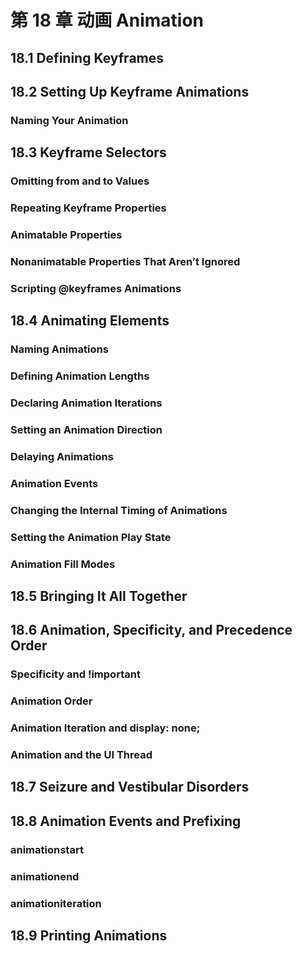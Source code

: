# 第 18 章 动画 Animation

## 18.1 Defining Keyframes

## 18.2 Setting Up Keyframe Animations

### Naming Your Animation

## 18.3 Keyframe Selectors

### Omitting from and to Values

### Repeating Keyframe Properties

### Animatable Properties

### Nonanimatable Properties That Aren’t Ignored

### Scripting @keyframes Animations

## 18.4 Animating Elements

### Naming Animations

### Defining Animation Lengths

### Declaring Animation Iterations

### Setting an Animation Direction

### Delaying Animations

### Animation Events

### Changing the Internal Timing of Animations

### Setting the Animation Play State

### Animation Fill Modes

## 18.5 Bringing It All Together

## 18.6 Animation, Specificity, and Precedence Order

### Specificity and !important

### Animation Order

### Animation Iteration and display: none;

### Animation and the UI Thread

## 18.7 Seizure and Vestibular Disorders

## 18.8 Animation Events and Prefixing

### animationstart

### animationend

### animationiteration

## 18.9 Printing Animations
